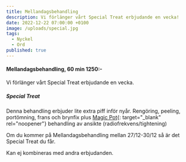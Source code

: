 ```yaml
---
title: Mellandagsbehandling
description: Vi förlänger vårt Special Treat erbjudande en vecka!
date: 2022-12-22 07:00:00 +0100
image: /uploads/special.jpg
tags:
  - Nyckel
  - Ord
published: true
---
```

#### Mellandagsbehandling, 60 min 1250:-

Vi förlänger v&aring;rt Special Treat erbjudande en vecka.

##### Special Treat

Denna behandling erbjuder lite extra piff inför ny&aring;r. Rengöring, peeling, portömning, frans och brynfix plus [Magic Pot](/behandlingar/cliniccare-plus-1750/){: target="_blank" rel="noopener"} behandling av ansikte (radiofrekvens/tightening)

Om du kommer p&aring; Mellandagsbehandling mellan 27/12-30/12 s&aring; är det Special Treat du f&aring;r.

Kan ej kombineras med andra erbjudanden.